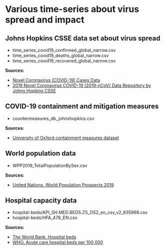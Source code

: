 # Various time-series about virus spread and impact

## Johns Hopkins CSSE data set about virus spread

* time_series_covid19_confirmed_global_narrow.csv
* time_series_covid19_deaths_global_narrow.csv
* time_series_covid19_recovered_global_narrow.csv


**Sources:**
* [Novel Coronavirus (COVID-19) Cases Data](https://data.humdata.org/dataset/novel-coronavirus-2019-ncov-cases)
* [2019 Novel Coronavirus COVID-19 (2019-nCoV) Data Repository by Johns Hopkins CSSE](https://github.com/CSSEGISandData/COVID-19)


## COVID-19 containment and mitigation measures

* countermeasures_db_johnshopkins.csv

**Sources:**
* [University of Oxford containment measures dataset](http://epidemicforecasting.org/containment)


## World population data

* WPP2019_TotalPopulationBySex.csv

**Sources:**
* [United Nations. World Population Prospects 2019](https://population.un.org/wpp/Download/Standard/CSV/)


## Hospital capacity data

* hospital-beds/API_SH.MED.BEDS.ZS_DS2_en_csv_v2_935968.csv
* hospital-beds/HFA_478_EN.csv

**Sources:**
* [The World Bank. Hospital beds](https://data.worldbank.org/indicator/sh.med.beds.zs)
* [WHO. Acute care hospital beds per 100 000](https://gateway.euro.who.int/en/indicators/hfa_478-5060-acute-care-hospital-beds-per-100-000/visualizations/#id=19535)
